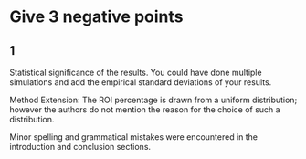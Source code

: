 # Give 3 negative points

## 1
Statistical significance of the results.
You could have done multiple simulations and add the empirical standard deviations of your results.

Method Extension: The ROI percentage is drawn from a uniform distribution; however the authors do not mention the reason for the choice of such a distribution.

Minor spelling and grammatical mistakes were encountered in the introduction and conclusion sections.
